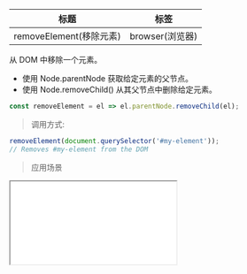 | 标题                    | 标签            |
| ----------------------- | --------------- |
| removeElement(移除元素) | browser(浏览器) |

从 DOM 中移除一个元素。

- 使用 Node.parentNode 获取给定元素的父节点。
- 使用 Node.removeChild() 从其父节点中删除给定元素。

```js
const removeElement = el => el.parentNode.removeChild(el);
```

> 调用方式:

```js
removeElement(document.querySelector('#my-element'));
// Removes #my-element from the DOM
```

> 应用场景

<iframe src="codes/javascript/html/removeElement.html"></iframe>
